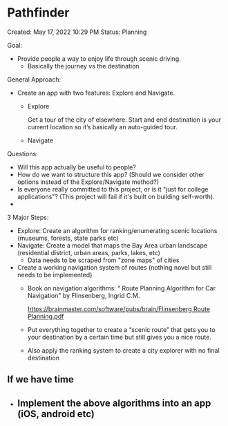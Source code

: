 # Pathfinder

Created: May 17, 2022 10:29 PM
Status: Planning

Goal:

- Provide people a way to enjoy life through scenic driving.
    - Basically the journey vs the destination

General Approach:

- Create an app with two features: Explore and Navigate.
    - Explore
        
         Get a tour of the city of elsewhere. Start and end destination is your current location so it’s basically an auto-guided tour.
        
    - Navigate
        
        

Questions:

- Will this app actually be useful to people?
- How do we want to structure this app? (Should we consider other options instead of the Explore/Navigate method?)
- Is everyone really committed to this project, or is it "just for college applications"? (This project will fail if it's built on building self-worth).
- 

3 Major Steps:

- Explore: Create an algorithm for ranking/enumerating scenic locations (museums, forests, state parks etc)
- Navigate: Create a model that maps the Bay Area urban landscape (residential district, urban areas, parks, lakes, etc)
    - Data needs to be scraped from "zone maps" of cities
- Create a working navigation system of routes (nothing novel but still needs to be implemented)
    - Book on navigation algorithms: “ Route Planning Algorithm for Car Navigation" by Flinsenberg, Ingrid C.M.
        
        [https://brainmaster.com/software/pubs/brain/Flinsenberg Route Planning.pdf](https://brainmaster.com/software/pubs/brain/Flinsenberg%20Route%20Planning.pdf)
        
    - Put everything together to create a “scenic route”  that gets you to your destination by a certain time but still gives you a nice route.
    - Also apply the ranking system to create a city explorer with no final destination

## If we have time
- Implement the above algorithms into an app (iOS, android etc)
    -
